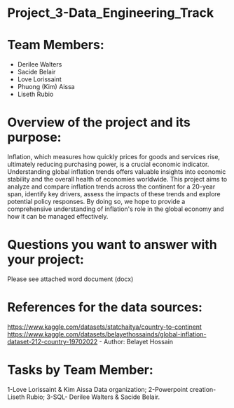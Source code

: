 # Project_3-Data_Engineering_Track

# Team Members:
- Derilee Walters
- Sacide Belair
- Love Lorissaint
- Phuong (Kim) Aissa
- Liseth Rubio 

# Overview of the project and its purpose: 
Inflation, which measures how quickly prices for goods and services rise, ultimately reducing purchasing power, is a crucial economic indicator. Understanding global inflation trends offers valuable insights into economic stability and the overall health of economies worldwide. This project aims to analyze and compare inflation trends across the continent for a 20-year span, identify key drivers, assess the impacts of these trends and explore potential policy responses. By doing so, we hope to provide a comprehensive understanding of inflation's role in the global economy and how it can be managed effectively.
# Questions you want to answer with your project:
Please see attached word document (docx)
# References for the data sources: 
https://www.kaggle.com/datasets/statchaitya/country-to-continent
https://www.kaggle.com/datasets/belayethossainds/global-inflation-dataset-212-country-19702022 - Author: Belayet Hossain
# Tasks by Team Member:
1-Love Lorissaint & Kim Aissa Data organization;
2-Powerpoint creation- Liseth Rubio;
3-SQL- Derilee Walters & Sacide Belair.

